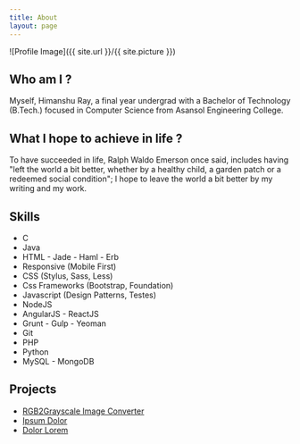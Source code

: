 ```yaml
---
title: About
layout: page
---
```

![Profile Image]({{ site.url }}/{{ site.picture }})

<h2>Who am I ?</h2>
<p>Myself, Himanshu Ray, a final year undergrad with a Bachelor of Technology (B.Tech.) focused in Computer Science from Asansol Engineering College.</p>

<h2>What I hope to achieve in life ?</h2>
<p>To have succeeded in life, Ralph Waldo Emerson once said, includes having "left the world a bit better, whether by a healthy child, a garden patch or a redeemed social condition"; I hope to leave the world a bit better by my writing and my work.</p>

<h2>Skills</h2>

<ul class="skill-list">
	<li>C</li>
	<li>Java</li>
	<li>HTML - Jade - Haml - Erb</li>
	<li>Responsive (Mobile First)</li>
	<li>CSS (Stylus, Sass, Less)</li>
	<li>Css Frameworks (Bootstrap, Foundation)</li>
	<li>Javascript (Design Patterns, Testes)</li>
	<li>NodeJS</li>
	<li>AngularJS - ReactJS</li>
	<li>Grunt - Gulp - Yeoman</li>
	<li>Git</li>
	<li>PHP</li>
	<li>Python</li>
	<li>MySQL - MongoDB</li>
</ul>

<h2>Projects</h2>

<ul>
	<li><a href="https://github.com/">RGB2Grayscale Image Converter</a></li>
	<li><a href="https://github.com/">Ipsum Dolor</a></li>
	<li><a href="https://github.com/">Dolor Lorem</a></li>
</ul>

